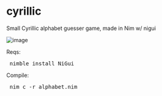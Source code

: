 # cyrillic
Small Cyrillic alphabet guesser game, made in Nim w/ nigui


![image](https://github.com/user-attachments/assets/d5594b68-3b35-4caf-9a3d-b036ae36f95b)

Reqs:

<pre> nimble install NiGui </pre>

Compile:

<pre> nim c -r alphabet.nim </pre>

